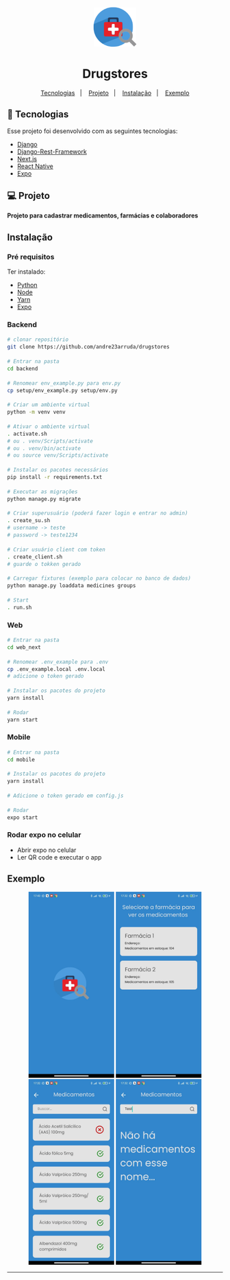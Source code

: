 <h1 align="center">
    <img alt="Drugstores" title="Drugstores" src="backend/setup/static/images/logo.svg" width="100px" />
</h1>

<h1 align="center">
    Drugstores
</h1>

<p align="center">
	<a href="#-tecnologias">Tecnologias</a>&nbsp;&nbsp;&nbsp;|&nbsp;&nbsp;&nbsp;
	<a href="#-projeto">Projeto</a>&nbsp;&nbsp;&nbsp;|&nbsp;&nbsp;&nbsp;
	<a href="#instalação">Instalação</a>&nbsp;&nbsp;&nbsp;|&nbsp;&nbsp;&nbsp;
	<a href="#instalação">Exemplo</a>
</p>

## 🚀 Tecnologias
Esse projeto foi desenvolvido com as seguintes tecnologias:
- [Django](https://www.djangoproject.com/)
- [Django-Rest-Framework](https://www.django-rest-framework.org/)
- [Next.js](https://nextjs.org/)
- [React Native](https://reactnative.dev/)
- [Expo](https://expo.io/)


## 💻 Projeto
**Projeto para cadastrar medicamentos, farmácias e colaboradores**


## Instalação
### Pré requisitos
Ter instalado:
- [Python](https://www.python.org/downloads/)
- [Node](https://nodejs.org/en/download/)
- [Yarn](https://classic.yarnpkg.com/en/docs/install/)
- [Expo](https://docs.expo.dev/get-started/installation/)


### Backend
```sh
# clonar repositório
git clone https://github.com/andre23arruda/drugstores

# Entrar na pasta
cd backend

# Renomear env_example.py para env.py
cp setup/env_example.py setup/env.py

# Criar um ambiente virtual
python -m venv venv

# Ativar o ambiente virtual
. activate.sh
# ou . venv/Scripts/activate
# ou . venv/bin/activate
# ou source venv/Scripts/activate

# Instalar os pacotes necessários
pip install -r requirements.txt

# Executar as migrações
python manage.py migrate

# Criar superusuário (poderá fazer login e entrar no admin)
. create_su.sh
# username -> teste
# password -> teste1234

# Criar usuário client com token
. create_client.sh
# guarde o tokken gerado

# Carregar fixtures (exemplo para colocar no banco de dados)
python manage.py loaddata medicines groups

# Start
. run.sh
```

### Web
```sh
# Entrar na pasta
cd web_next

# Renomear .env_example para .env
cp .env_example.local .env.local
# adicione o token gerado

# Instalar os pacotes do projeto
yarn install

# Rodar
yarn start
```

### Mobile
```sh
# Entrar na pasta
cd mobile

# Instalar os pacotes do projeto
yarn install

# Adicione o token gerado em config.js

# Rodar
expo start
```

### Rodar expo no celular
- Abrir expo no celular
- Ler QR code e executar o app


## Exemplo
<div align="center">
    <img alt="Splash Screen" title="Splash Screen" src=".github/screen-1.png" width="200px" />
    <img alt="Screen 2" title="Screen 2" src=".github/screen-2.png" width="200px" />
    <img alt="Screen 3" title="Screen 3" src=".github/screen-3.png" width="200px" />
    <img alt="Screen 4" title="Screen 4" src=".github/screen-4.png" width="200px" />
</div>
<hr>

